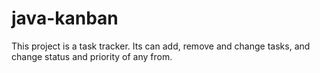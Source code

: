 # java-kanban
This project is a task tracker. Its can add, remove and change tasks, and change status and priority of any from.

